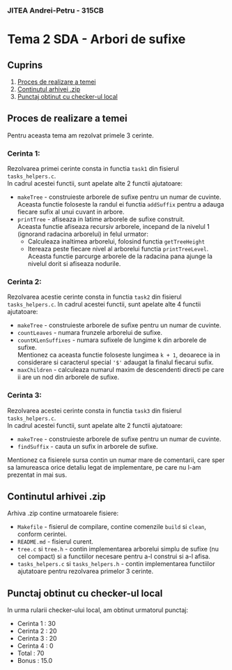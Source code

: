 ### JITEA Andrei-Petru - 315CB

# Tema 2 SDA - Arbori de sufixe

## Cuprins
1. [Proces de realizare a temei](#proces-de-realizare-a-temei)
2. [Continutul arhivei .zip](#continutul-arhivei-zip)
3. [Punctaj obtinut cu checker-ul local](#punctaj-obtinut-cu-checker-ul-local)


## Proces de realizare a temei
Pentru aceasta tema am rezolvat primele 3 cerinte.
### Cerinta 1:
Rezolvarea primei cerinte consta in functia `task1` din fisierul `tasks_helpers.c`.  
In cadrul acestei functii, sunt apelate alte 2 functii ajutatoare:
- `makeTree` - construieste arborele de sufixe pentru un numar de cuvinte.  
Aceasta functie foloseste la randul ei functia `addSuffix` pentru a adauga fiecare sufix al unui cuvant in arbore.
- `printTree` - afiseaza in latime arborele de sufixe construit.  
Aceasta functie afiseaza recursiv arborele, incepand de la nivelul 1 (ignorand radacina arborelui) in felul urmator:
  - Calculeaza inaltimea arborelui, folosind functia `getTreeHeight`
  - Itereaza peste fiecare nivel al arborelui functia `printTreeLevel`.  
  Aceasta functie parcurge arborele de la radacina pana ajunge la nivelul dorit si afiseaza nodurile.
### Cerinta 2:
Rezolvarea acestie cerinte consta in functia `task2` din fisierul `tasks_helpers.c`.
In cadrul acestei functii, sunt apelate alte 4 functii ajutatoare:
- `makeTree` - construieste arborele de sufixe pentru un numar de cuvinte.
- `countLeaves` - numara frunzele arborelui de sufixe.
- `countKLenSuffixes` - numara sufixele de lungime k din arborele de sufixe.  
Mentionez ca aceasta functie foloseste lungimea `k + 1`, deoarece ia in considerare si caracterul special `'$'` adaugat la finalul fiecarui sufix.
- `maxChildren` - calculeaza numarul maxim de descendenti directi pe care ii are un nod din arborele de sufixe.
### Cerinta 3:
Rezolvarea acestei cerinte consta in functia `task3` din fisierul `tasks_helpers.c`.  
In cadrul acestei functii, sunt apelate alte 2 functii ajutatoare:
- `makeTree` - construieste arborele de sufixe pentru un numar de cuvinte.
- `findSuffix` - cauta un sufix in arborele de sufixe.

Mentionez ca fisierele sursa contin un numar mare de comentarii, care sper sa lamureasca orice detaliu legat de implementare, pe care nu l-am prezentat in mai sus.

## Continutul arhivei .zip
Arhiva .zip contine urmatoarele fisiere:
- `Makefile` - fisierul de compilare, contine comenzile `build` si `clean`, conform cerintei.
- `README.md` - fisierul curent.
- `tree.c` si `tree.h` - contin implementarea arborelui simplu de sufixe (nu cel compact) si a functiilor necesare pentru a-l construi si a-l afisa.
- `tasks_helpers.c` si `tasks_helpers.h` - contin implementarea functiilor ajutatoare pentru rezolvarea primelor 3 cerinte.

## Punctaj obtinut cu checker-ul local
In urma rularii checker-ului local, am obtinut urmatorul punctaj:  
- Cerinta 1 : 30  
- Cerinta 2 : 20  
- Cerinta 3 : 20  
- Cerinta 4 : 0  
- Total : 70  
- Bonus : 15.0

